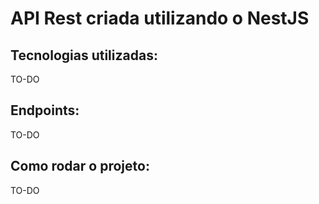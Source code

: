 # API Rest criada utilizando o NestJS

## Tecnologias utilizadas:

TO-DO

## Endpoints:

TO-DO

## Como rodar o projeto:

TO-DO
